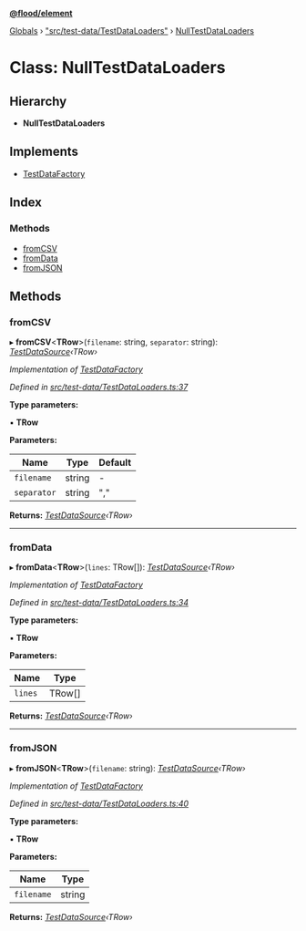 **[@flood/element](../README.md)**

[Globals](../globals.md) › ["src/test-data/TestDataLoaders"](../modules/_src_test_data_testdataloaders_.md) › [NullTestDataLoaders](_src_test_data_testdataloaders_.nulltestdataloaders.md)

# Class: NullTestDataLoaders

## Hierarchy

* **NullTestDataLoaders**

## Implements

* [TestDataFactory](../interfaces/_src_test_data_testdata_.testdatafactory.md)

## Index

### Methods

* [fromCSV](_src_test_data_testdataloaders_.nulltestdataloaders.md#fromcsv)
* [fromData](_src_test_data_testdataloaders_.nulltestdataloaders.md#fromdata)
* [fromJSON](_src_test_data_testdataloaders_.nulltestdataloaders.md#fromjson)

## Methods

###  fromCSV

▸ **fromCSV**<**TRow**>(`filename`: string, `separator`: string): *[TestDataSource](_src_test_data_testdata_.testdatasource.md)‹TRow›*

*Implementation of [TestDataFactory](../interfaces/_src_test_data_testdata_.testdatafactory.md)*

*Defined in [src/test-data/TestDataLoaders.ts:37](https://github.com/flood-io/element/blob/d9c12d9/packages/element/src/test-data/TestDataLoaders.ts#L37)*

**Type parameters:**

▪ **TRow**

**Parameters:**

Name | Type | Default |
------ | ------ | ------ |
`filename` | string | - |
`separator` | string | "," |

**Returns:** *[TestDataSource](_src_test_data_testdata_.testdatasource.md)‹TRow›*

___

###  fromData

▸ **fromData**<**TRow**>(`lines`: TRow[]): *[TestDataSource](_src_test_data_testdata_.testdatasource.md)‹TRow›*

*Implementation of [TestDataFactory](../interfaces/_src_test_data_testdata_.testdatafactory.md)*

*Defined in [src/test-data/TestDataLoaders.ts:34](https://github.com/flood-io/element/blob/d9c12d9/packages/element/src/test-data/TestDataLoaders.ts#L34)*

**Type parameters:**

▪ **TRow**

**Parameters:**

Name | Type |
------ | ------ |
`lines` | TRow[] |

**Returns:** *[TestDataSource](_src_test_data_testdata_.testdatasource.md)‹TRow›*

___

###  fromJSON

▸ **fromJSON**<**TRow**>(`filename`: string): *[TestDataSource](_src_test_data_testdata_.testdatasource.md)‹TRow›*

*Implementation of [TestDataFactory](../interfaces/_src_test_data_testdata_.testdatafactory.md)*

*Defined in [src/test-data/TestDataLoaders.ts:40](https://github.com/flood-io/element/blob/d9c12d9/packages/element/src/test-data/TestDataLoaders.ts#L40)*

**Type parameters:**

▪ **TRow**

**Parameters:**

Name | Type |
------ | ------ |
`filename` | string |

**Returns:** *[TestDataSource](_src_test_data_testdata_.testdatasource.md)‹TRow›*